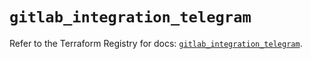 # `gitlab_integration_telegram`

Refer to the Terraform Registry for docs: [`gitlab_integration_telegram`](https://registry.terraform.io/providers/gitlabhq/gitlab/18.4.1/docs/resources/integration_telegram).
